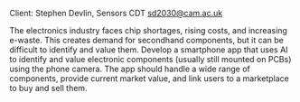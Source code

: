 Client: Stephen Devlin, Sensors CDT <sd2030@cam.ac.uk>

The electronics industry faces chip shortages, rising costs, and
increasing e-waste. This creates demand for secondhand components, but
it can be difficult to identify and value them. Develop a smartphone app
that uses AI to identify and value electronic components (usually still
mounted on PCBs) using the phone camera. The app should handle a wide
range of components, provide current market value, and link users to a
marketplace to buy and sell them.